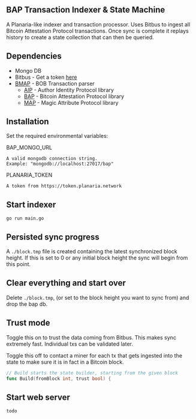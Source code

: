 ## BAP Transaction Indexer & State Machine

A Planaria-like indexer and transaction processor. Uses Bitbus to ingest all Bitcoin Attestation Protocol transactions. Once sync is complete it replays history to create a state collection that can then be queried.

## Dependencies

- Mongo DB
- Bitbus - Get a token [here](https://token.planaria.network/)
- [BMAP](https://github.com/rohenaz/go-bmap) - BOB Transaction parser
  - [AIP](https://github.com/rohenaz/go-aip) - Author Identity Protocol library
  - [BAP](https://github.com/rohenaz/go-bap) - Bitcoin Attestation Protocol library
  - [MAP](https://github.com/rohenaz/go-map) - Magic Attribute Protocol library

## Installation

Set the required environmental variables:

BAP_MONGO_URL

    A valid mongodb connection string.
    Example: "mongodb://localhost:27017/bap"

PLANARIA_TOKEN

    A token from https://token.planaria.network

## Start indexer

```
go run main.go
```

## Persisted sync progress

A `./block.tmp` file is created containing the latest synchronized block height. If this is set to 0 or any initial block height the sync will begin from this point.

## Clear everything and start over

Delete `./block.tmp`, (or set to the block height you want to sync from) and drop the bap db.

## Trust mode

Toggle this on to trust the data coming from Bitbus. This makes sync extremely fast. Individual txs can be validated later.

Toggle this off to contact a miner for each tx that gets ingested into the state to make sure it is in fact in a Bitcoin block.

```go
// Build starts the state builder, starting from the given block
func Build(fromBlock int, trust bool) {
```

## Start web server

```
todo
```
